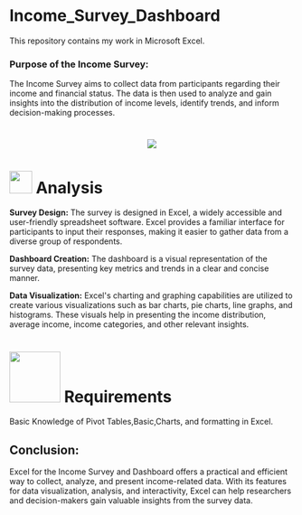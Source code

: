 # Income_Survey_Dashboard
This repository contains my work in Microsoft Excel.
<h3>Purpose of the Income Survey:</h3> The Income Survey aims to collect data from participants regarding their income and financial status. The data is then used to analyze and gain insights into the distribution of income levels, identify trends, and inform decision-making processes.


 # <p align="center"><img src ="https://encrypted-tbn0.gstatic.com/images?q=tbn:ANd9GcRI9yEweMLH06U4TxSUyL4zVFJ1HuEScL5DsgrGahfbd_EZbrqS1UzTKSplL4LaLxXybEs&usqp=CAU"></p>

# <img src="https://media.tenor.com/lvLaG5hPCncAAAAd/data-analysis.gif" width="40"> **Analysis**

<b>Survey Design:</b> The survey is designed in Excel, a widely accessible and user-friendly spreadsheet software. Excel provides a familiar interface for participants to input their responses, making it easier to gather data from a diverse group of respondents.

<b>Dashboard Creation:</b> The dashboard is a visual representation of the survey data, presenting key metrics and trends in a clear and concise manner.

<b>Data Visualization:</b> Excel's charting and graphing capabilities are utilized to create various visualizations such as bar charts, pie charts, line graphs, and histograms. These visuals help in presenting the income distribution, average income, income categories, and other relevant insights.


# <img src ="https://cdn.dribbble.com/users/760295/screenshots/4694091/db_1_8x6.gif" width= 90> **Requirements** 
Basic Knowledge of Pivot Tables,Basic,Charts, and formatting in Excel.

<h2>Conclusion:</h2>
Excel for the Income Survey and Dashboard offers a practical and efficient way to collect, analyze, and present income-related data. With its features for data visualization, analysis, and interactivity, Excel can help researchers and decision-makers gain valuable insights from the survey data.


